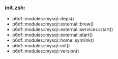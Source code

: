 ### init.zsh:
- p6df::modules::mysql::deps()
- p6df::modules::mysql::external::brew()
- p6df::modules::mysql::external::services::start()
- p6df::modules::mysql::external::start()
- p6df::modules::mysql::home::symlink()
- p6df::modules::mysql::init()
- p6df::modules::mysql::version()

